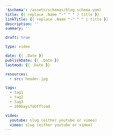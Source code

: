 ```yaml
---
'$schema': /assets/schemas/blog.schema.yaml
title: {{ replace .Name "-" " " | title }}
linkTitle: {{ replace .Name "-" " " | title }}
description: ''
summary: ''

draft: true

type: video

date: {{ .Date }}
publishDate: {{ .Date }}
lastmod: {{ .Date }}

resources:
  - src: header.jpg

tags:
  - tag1
  - tag2
  - tag3
  - 100DaysToOffload

video:
  youtube: slug (either youtube or vimeo)
  vimeo: slug (either youtube or vimeo)
---
```

